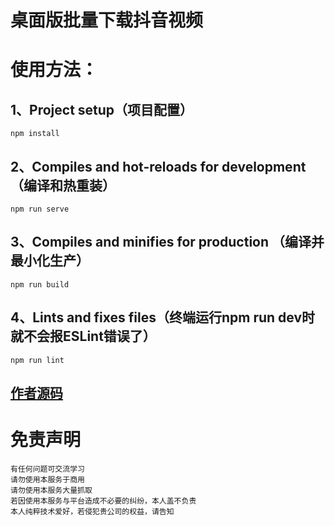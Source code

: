 #  桌面版批量下载抖音视频

# 使用方法：
## 1、Project setup（项目配置）
```
npm install
```

## 2、Compiles and hot-reloads for development（编译和热重装）
```
npm run serve
```

## 3、Compiles and minifies for production （编译并最小化生产）
```
npm run build
```
## 4、Lints and fixes files（终端运行npm run dev时就不会报ESLint错误了）
```
npm run lint
```



## [作者源码](https://github.com/pengli520/electronVue)  

#  免责声明
```
有任何问题可交流学习  
请勿使用本服务于商用  
请勿使用本服务大量抓取  
若因使用本服务与平台造成不必要的纠纷，本人盖不负责  
本人纯粹技术爱好，若侵犯贵公司的权益，请告知  
```
